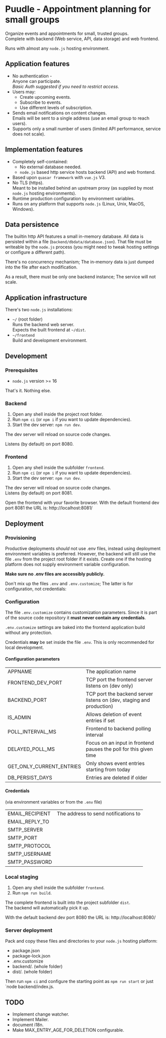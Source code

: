 # Puudle - Appointment planning for small groups

Organize events and appointments for small, trusted groups.<br>
Complete with backend (Web service, API, data storage) and web frontend.

Runs with almost any `node.js` hosting environment.

## Application features

- No authentication -<br>
  Anyone can participate.<br>
  *Basic Auth suggested if you need to restrict access.*
- Users may:
  - Create upcoming events.
  - Subscribe to events.
  - Use different levels of subscription.
- Sends email notifications on content changes.<br>
  Emails will be sent to a single address
  (use an email group to reach users).
- Supports only a small number of users (limited API performance,
  service does not scale).

## Implementation features

- Completely self-contained:
  - No external database needed.
  - `node.js` based http service hosts backend (API) and web frontend.
- Based upon `quasar framework` with `vue.js` V3.
- No TLS (https).<br>
  Meant to be installed behind an upstream proxy (as supplied by most
  `node.js` hosting environments).
- Runtime production configuration by environment variables.
- Runs on any platform that supports `node.js` (Linux, Unix, MacOS, Windows).

## Data persistence

The builtin http API features a small in-memory database.
All data is persisted within a file (`backend/dbdata/database.json`).
That file must be writeable by the `node.js` process (you might need
to tweak hosting settings or configure a different path).

There's no concurrency mechanism; The in-memory data is just dumped
into the file after each modification.

As a result, there must be only one backend instance; The service
will not scale.

## Application infrastructure

There's two `node.js` installations:

- `~/` (root folder)<br>
  Runs the backend web server.<br>
  Expects the built frontend at `~/dist`.
- `~/frontend`<br>
  Build and development environment.

## Development

### Prerequisites

- `node.js` version >= 16

That's it. Nothing else.

### Backend

1. Open any shell inside the project root folder.
2. Run `npm ci` (or `npm i` if you want to update dependencies).
3. Start the dev server: `npm run dev`.

The dev server will reload on source code changes.

Listens (by default) on port 8080.

### Frontend

1. Open any shell inside the subfolder `frontend`.
2. Run `npm ci` (or `npm i` if you want to update dependencies).
3. Start the dev server: `npm run dev`.

The dev server will reload on source code changes.<br>
Listens (by default) on port 8081.

Open the frontend with your favorite browser.
With the default frontend dev port 8081 the URL is:
http://localhost:8081/

## Deployment

### Provisioning

Productive deployments *should* not use .env files, instead using
deployment environment variables is preferred. However, the backend will
still use the file `.env` from the project root folder if it exists.
Create one if the hosting platform does not supply environment variable
configuration.

**Make sure no .env files are accessibly publicly.**

Don't mix up the files `.env` and `.env.customize`; The latter is
for configuration, not credentials:

### Configuration

The file `.env.customize` contains customization parameters.
Since it is part of the source code repository it **must never
contain any credentials**.

`.env.customize` settings are baked into the frontend application
build without any protection.

Credentials **may** be set inside the file `.env`. This is only
recommended for local development.

#### Configuration parameters

| | |
|---|---|
| APPNAME | The application name |
| FRONTEND_DEV_PORT | TCP port the frontend server listens on (dev only) |
| BACKEND_PORT | TCP port the backend server listens on (dev, staging and production) |
| IS_ADMIN | Allows deletion of event entries if set |
| POLL_INTERVAL_MS | Frontend to backend polling interval |
| DELAYED_POLL_MS | Focus on an input in frontend pauses the poll for this given time |
| GET_ONLY_CURRENT_ENTRIES | Only shows event entries starting from today |
| DB_PERSIST_DAYS | Entries are deleted if older |

#### Credentials
(via environment variables or from the `.env` file)

| | |
|---|---|
| EMAIL_RECIPIENT | The address to send notifications to |
| EMAIL_REPLY_TO | |
| SMTP_SERVER | |
| SMTP_PORT | |
| SMTP_PROTOCOL | |
| SMTP_USERNAME | |
| SMTP_PASSWORD | |

### Local staging

1. Open any shell inside the subfolder `frontend`.
2. Run `npm run build`.

The complete frontend is built into the project subfolder `dist`.<br>
The backend will automatically pick it up.

With the default backend dev port 8080 the URL is:
http://localhost:8080/

### Server deployment

Pack and copy these files and directories to your `node.js` hosting platform:

- package.json
- package-lock.json
- .env.customize
- backend/. (whole folder)
- dist/. (whole folder)

Then run `npm ci` and configure the starting point as `npm run start`
or just `node backend/index.js.

## TODO

- Implement change watcher.
- Implement Mailer.
- document i18n.
- Make MAX_ENTRY_AGE_FOR_DELETION configurable.
